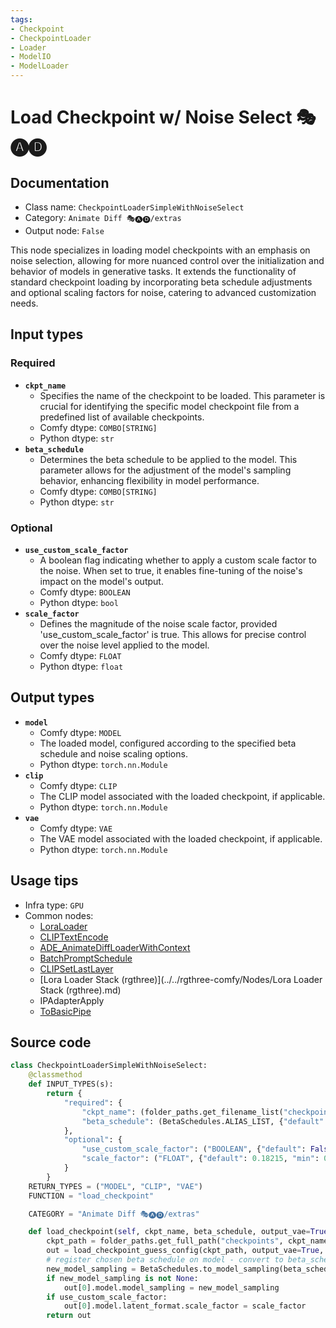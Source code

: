 ```yaml
---
tags:
- Checkpoint
- CheckpointLoader
- Loader
- ModelIO
- ModelLoader
---
```


# Load Checkpoint w/ Noise Select 🎭🅐🅓
## Documentation
- Class name: `CheckpointLoaderSimpleWithNoiseSelect`
- Category: `Animate Diff 🎭🅐🅓/extras`
- Output node: `False`

This node specializes in loading model checkpoints with an emphasis on noise selection, allowing for more nuanced control over the initialization and behavior of models in generative tasks. It extends the functionality of standard checkpoint loading by incorporating beta schedule adjustments and optional scaling factors for noise, catering to advanced customization needs.
## Input types
### Required
- **`ckpt_name`**
    - Specifies the name of the checkpoint to be loaded. This parameter is crucial for identifying the specific model checkpoint file from a predefined list of available checkpoints.
    - Comfy dtype: `COMBO[STRING]`
    - Python dtype: `str`
- **`beta_schedule`**
    - Determines the beta schedule to be applied to the model. This parameter allows for the adjustment of the model's sampling behavior, enhancing flexibility in model performance.
    - Comfy dtype: `COMBO[STRING]`
    - Python dtype: `str`
### Optional
- **`use_custom_scale_factor`**
    - A boolean flag indicating whether to apply a custom scale factor to the noise. When set to true, it enables fine-tuning of the noise's impact on the model's output.
    - Comfy dtype: `BOOLEAN`
    - Python dtype: `bool`
- **`scale_factor`**
    - Defines the magnitude of the noise scale factor, provided 'use_custom_scale_factor' is true. This allows for precise control over the noise level applied to the model.
    - Comfy dtype: `FLOAT`
    - Python dtype: `float`
## Output types
- **`model`**
    - Comfy dtype: `MODEL`
    - The loaded model, configured according to the specified beta schedule and noise scaling options.
    - Python dtype: `torch.nn.Module`
- **`clip`**
    - Comfy dtype: `CLIP`
    - The CLIP model associated with the loaded checkpoint, if applicable.
    - Python dtype: `torch.nn.Module`
- **`vae`**
    - Comfy dtype: `VAE`
    - The VAE model associated with the loaded checkpoint, if applicable.
    - Python dtype: `torch.nn.Module`
## Usage tips
- Infra type: `GPU`
- Common nodes:
    - [LoraLoader](../../Comfy/Nodes/LoraLoader.md)
    - [CLIPTextEncode](../../Comfy/Nodes/CLIPTextEncode.md)
    - [ADE_AnimateDiffLoaderWithContext](../../ComfyUI-AnimateDiff-Evolved/Nodes/ADE_AnimateDiffLoaderWithContext.md)
    - [BatchPromptSchedule](../../ComfyUI_FizzNodes/Nodes/BatchPromptSchedule.md)
    - [CLIPSetLastLayer](../../Comfy/Nodes/CLIPSetLastLayer.md)
    - [Lora Loader Stack (rgthree)](../../rgthree-comfy/Nodes/Lora Loader Stack (rgthree).md)
    - IPAdapterApply
    - [ToBasicPipe](../../ComfyUI-Impact-Pack/Nodes/ToBasicPipe.md)



## Source code
```python
class CheckpointLoaderSimpleWithNoiseSelect:
    @classmethod
    def INPUT_TYPES(s):
        return {
            "required": {
                "ckpt_name": (folder_paths.get_filename_list("checkpoints"), ),
                "beta_schedule": (BetaSchedules.ALIAS_LIST, {"default": BetaSchedules.USE_EXISTING}, )
            },
            "optional": {
                "use_custom_scale_factor": ("BOOLEAN", {"default": False}),
                "scale_factor": ("FLOAT", {"default": 0.18215, "min": 0.0, "max": 1.0, "step": 0.00001})
            }
        }
    RETURN_TYPES = ("MODEL", "CLIP", "VAE")
    FUNCTION = "load_checkpoint"

    CATEGORY = "Animate Diff 🎭🅐🅓/extras"

    def load_checkpoint(self, ckpt_name, beta_schedule, output_vae=True, output_clip=True, use_custom_scale_factor=False, scale_factor=0.18215):
        ckpt_path = folder_paths.get_full_path("checkpoints", ckpt_name)
        out = load_checkpoint_guess_config(ckpt_path, output_vae=True, output_clip=True, embedding_directory=folder_paths.get_folder_paths("embeddings"))
        # register chosen beta schedule on model - convert to beta_schedule name recognized by ComfyUI
        new_model_sampling = BetaSchedules.to_model_sampling(beta_schedule, out[0])
        if new_model_sampling is not None:
            out[0].model.model_sampling = new_model_sampling
        if use_custom_scale_factor:
            out[0].model.latent_format.scale_factor = scale_factor
        return out

```
